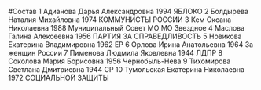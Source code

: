 #Состав
1 Адианова Дарья Александровна 1994 ЯБЛОКО
2 Болдырева Наталия Михайловна 1974 КОММУНИСТЫ РОССИИ
3 Кем Оксана Николаевна 1988 Муниципальный Совет МО МО Звездное
4 Маслова Галина Алексеевна 1956 ПАРТИЯ ЗА СПРАВЕДЛИВОСТЬ
5 Новикова Екатерина Владимировна 1962 ЕР
6 Орлова Ирина Анатольевна 1964 За женщин России
7 Пименова Людмила Яковлевна 1944 ЛДПР
8 Соколова Мария Борисовна 1956 Чернобыль-Нева
9 Тихомирова Светлана Дмитриевна 1944 СР
10 Тумольская Екатерина Николаевна 1972 СОЦИАЛЬНОЙ ЗАЩИТЫ
